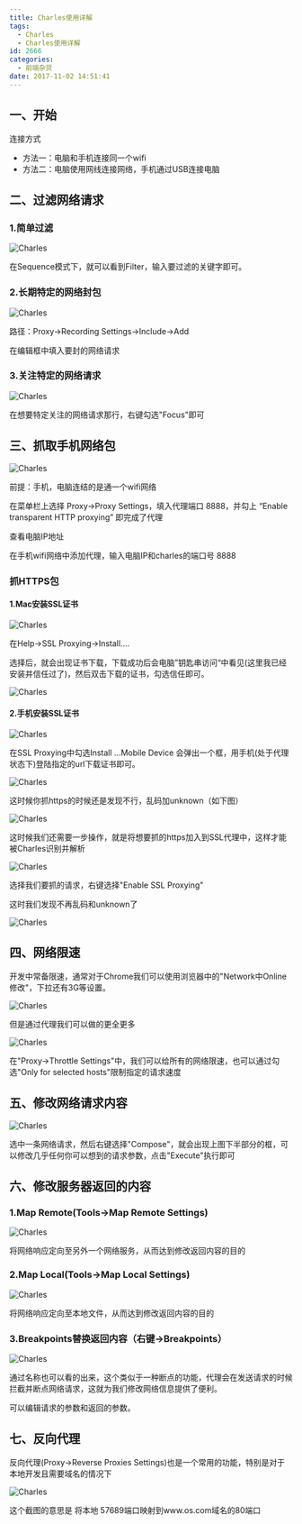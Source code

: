 ```yaml
---
title: Charles使用详解
tags:
  - Charles
  - Charles使用详解
id: 2666
categories:
  - 前端杂货
date: 2017-11-02 14:51:41
---
```


## 一、开始
连接方式
* 方法一：电脑和手机连接同一个wifi
* 方法二：电脑使用网线连接网络，手机通过USB连接电脑

## 二、过滤网络请求
### 1.简单过滤
![Charles](http://www.npm8.com/wp-content/uploads/2017/11/charles1.png)

在Sequence模式下，就可以看到Filter，输入要过滤的关键字即可。

### 2.长期特定的网络封包
![Charles](http://www.npm8.com/wp-content/uploads/2017/11/charles2.png)

路径：Proxy->Recording Settings->Include→Add

在编辑框中填入要封的网络请求

### 3.关注特定的网络请求
![Charles](http://www.npm8.com/wp-content/uploads/2017/11/charles3.png)

在想要特定关注的网络请求那行，右键勾选"Focus"即可

## 三、抓取手机网络包
![Charles](http://www.npm8.com/wp-content/uploads/2017/11/charles4.png)

前提：手机，电脑连结的是通一个wifi网络

在菜单栏上选择 Proxy->Proxy Settings，填入代理端口 8888，并勾上 “Enable transparent HTTP proxying” 即完成了代理

查看电脑IP地址

在手机wifi网络中添加代理，输入电脑IP和charles的端口号 8888

### 抓HTTPS包
#### 1.Mac安装SSL证书
![Charles](http://www.npm8.com/wp-content/uploads/2017/11/charles5.png)

在Help→SSL Proxying→Install....

选择后，就会出现证书下载，下载成功后会电脑”钥匙串访问“中看见(这里我已经安装并信任过了)，然后双击下载的证书，勾选信任即可。

![Charles](http://www.npm8.com/wp-content/uploads/2017/11/charles6.png)

#### 2.手机安装SSL证书
![Charles](http://www.npm8.com/wp-content/uploads/2017/11/charles7.png)

在SSL Proxying中勾选Install ...Mobile Device 会弹出一个框，用手机(处于代理状态下)登陆指定的url下载证书即可。

![Charles](http://www.npm8.com/wp-content/uploads/2017/11/charles8.png)

这时候你抓https的时候还是发现不行，乱码加unknown（如下图）

![Charles](http://www.npm8.com/wp-content/uploads/2017/11/charles9.png)

这时候我们还需要一步操作，就是将想要抓的https加入到SSL代理中，这样才能被Charles识别并解析

![Charles](http://www.npm8.com/wp-content/uploads/2017/11/charles10.png)

选择我们要抓的请求，右键选择"Enable SSL Proxying"

这时我们发现不再乱码和unknown了

![Charles](http://www.npm8.com/wp-content/uploads/2017/11/charles11.png)

## 四、网络限速

开发中常备限速，通常对于Chrome我们可以使用浏览器中的"Network中Online修改"，下拉还有3G等设置。

![Charles](http://www.npm8.com/wp-content/uploads/2017/11/charles12.png)

但是通过代理我们可以做的更全更多

![Charles](http://www.npm8.com/wp-content/uploads/2017/11/charles13.png)

在"Proxy→Throttle Settings"中，我们可以给所有的网络限速，也可以通过勾选"Only for selected hosts"限制指定的请求速度

## 五、修改网络请求内容
![Charles](http://www.npm8.com/wp-content/uploads/2017/11/charles14.png)

选中一条网络请求，然后右键选择"Compose"，就会出现上图下半部分的框，可以修改几乎任何你可以想到的请求参数，点击"Execute"执行即可

## 六、修改服务器返回的内容
### 1.Map Remote(Tools→Map Remote Settings)
![Charles](http://www.npm8.com/wp-content/uploads/2017/11/charles15.png)

将网络响应定向至另外一个网络服务，从而达到修改返回内容的目的

### 2.Map Local(Tools->Map Local Settings)
![Charles](http://www.npm8.com/wp-content/uploads/2017/11/charles16.png)

将网络响应定向至本地文件，从而达到修改返回内容的目的

### 3.Breakpoints替换返回内容（右键->Breakpoints）
![Charles](http://www.npm8.com/wp-content/uploads/2017/11/charles17.png)

通过名称也可以看的出来，这个类似于一种断点的功能，代理会在发送请求的时候拦截并断点网络请求，这就为我们修改网络信息提供了便利。

可以编辑请求的参数和返回的参数。

## 七、反向代理
反向代理(Proxy→Reverse Proxies Settings)也是一个常用的功能，特别是对于本地开发且需要域名的情况下

![Charles](http://www.npm8.com/wp-content/uploads/2017/11/charles18.png)

这个截图的意思是 将本地 57689端口映射到www.os.com域名的80端口